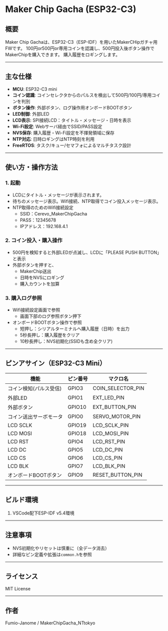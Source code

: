 # Maker Chip Gacha (ESP32-C3)

## 概要
Maker Chip Gachaは、ESP32-C3（ESP-IDF）を用いたMakerCHipガチャ用FWです。
100円or500円or専用コインを認識し、500円投入後ボタン操作でMakerChipを購入できます。
購入履歴をロギングします。

---

## 主な仕様

- **MCU**: ESP32-C3 mini
- **コイン認識**: コインセレクタからのパルスを検出して500円/100円/専用コインを判別
- **ボタン操作**: 外部ボタン、ログ操作用オンボードBOOTボタン
- **LED制御**: 外部LED
- **LCD表示**: SPI接続LCD：タイトル・メッセージ・日時を表示
- **Wi-Fi設定**: Webサーバ経由でSSID/PASS設定
- **NVS保存**: 購入履歴・Wi-Fi設定を不揮発領域に保存
- **NTP対応**: 日時ロギングはNTP時刻を利用
- **FreeRTOS**: タスク/キュー/セマフォによるマルチタスク設計

---

## 使い方・操作方法

### 1. 起動
- LCDにタイトル・メッセージが表示されます。
- 待ちのメッセージ表示。Wifi接続、NTP取得でコイン投入メッセージ表示。
- NTP取得のためのWifi接続設定
  - SSID：Cerevo_MakerChipGacha
  - PASS：12345678
  - IPアドレス：192.168.4.1

### 2. コイン投入・購入操作
- 500円を検知すると外部LEDが点滅し、LCDに「PLEASE PUSH BUTTON」と表示
- 外部ボタンを押すと、
	- MakerChip送出
	- 日時をNVSにロギング
	- 購入カウントを加算

### 3. 購入ログ参照
- Wifi接続設定画面で参照
  - 画面下部のログ参照ボタン押下
- オンボードBOOTボタン操作で参照
  - 短押し：シリアルターミナルへ購入履歴（日時）を出力
  - 5秒長押し：購入履歴をクリア
  - 10秒長押し：NVS初期化(SSIDも含め全クリア)

---

## ピンアサイン（ESP32-C3 Mini）
| 機能         			| ピン番号 | マクロ名           |
|-----------------------|----------|--------------------|
| コイン検知(パルス受信)| GPIO3    | COIN_SELECTOR_PIN  |
| 外部LED      			| GPIO1    | EXT_LED_PIN        |
| 外部ボタン   			| GPIO10   | EXT_BUTTON_PIN     |
| コイン送出サーボモータ| GPIO0    | SERVO_MOTOR_PIN    |
| LCD SCLK     			| GPIO19   | LCD_SCLK_PIN       |
| LCD MOSI     			| GPIO18   | LCD_MOSI_PIN       |
| LCD RST      			| GPIO4    | LCD_RST_PIN        |
| LCD DC       			| GPIO5    | LCD_DC_PIN         |
| LCD CS       			| GPIO6    | LCD_CS_PIN         |
| LCD BLK      			| GPIO7    | LCD_BLK_PIN        |
| オンボードBOOTボタン	| GPIO9    | RESET_BUTTON_PIN   |

---

## ビルド環境
1. VSCode配下ESP-IDF v5.4環境

---

## 注意事項
- NVS初期化やリセットは慎重に（全データ消去）
- 詳細なピン定義や拡張は`common.h`を参照

---

## ライセンス
MIT License

---

## 作者
Fumio-Janome / MakerChipGacha_NTtokyo
